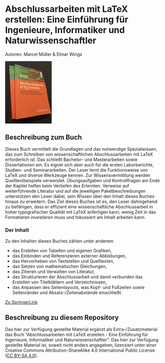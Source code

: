 # Abschlussarbeiten mit LaTeX erstellen: Eine Einführung für Ingenieure, Informatiker und Naturwissenschaftler

Autoren: Marcel Müller & Elmar Wings

<img src="Abschlussarbeiten-mit-LaTeX-erstellen_Cover.jpg" width="30%" height="30%">


## Beschreibung zum Buch
Dieses Buch vermittelt die Grundlagen und das notwendige Spezialwissen, das zum Schreiben von wissenschaftlichen Abschlussarbeiten mit LaTeX erforderlich ist. Das schließt Bachelor- und Masterarbeiten sowie Dissertationen ein. Es eignet sich aber auch für die ersten Laborberichte, Studien- und Seminararbeiten.
Der Leser lernt die Funktionsweise von LaTeX und diverse Werkzeuge kennen. Zur Wissensvermittlung werden Quelltextbeispiele verwendet. Übungsaufgaben und Kontrollfragen am Ende der Kapitel helfen beim Vertiefen des Erlernten. Verweise auf weiterführende Literatur und auf die jeweiligen Paketbeschreibungen unterstützen den Leser dabei, sein Wissen über den Inhalt dieses Buches hinaus zu erweitern.
Das Ziel dieses Buches ist es, den Leser dahingehend zu befähigen, dass er effizient eine wissenschaftliche Abschlussarbeit in hoher typografischer Qualität mit LaTeX anfertigen kann, wenig Zeit in das Formatieren investieren muss und fokussiert am Inhalt arbeiten kann.

### Der Inhalt
Zu den Inhalten dieses Buches zählen unter anderem
* das Erstellen von Tabellen und eigenen Grafiken,
* das Einbinden und Referenzieren externer Abbildungen,
* das Hervorheben von Textstellen und Quelltexten,
* das Setzen von mathematischen Gleichungen,
* das Zitieren und Verwalten von Literatur,
* das Strukturieren der Abschlussarbeit und damit verbunden das Erstellen von Titelblättern und Verzeichnissen,
* das Anpassen des Seitenlayouts, was Kopf- und Fußzeilen sowie Seitenränder und Absatz-/Zeilenabstände einschließt.

[Zu SpringerLink](https://link.springer.com/book/10.1007/978-3-658-34430-6)


## Beschreibung zu diesem Repository
Das hier zur Verfügung gestellte Material ergänzt als Extra-/Zusatzmaterial das Buch "Abschlussarbeiten mit LaTeX erstellen - Eine Einführung für Ingenieure, Informatiker und Naturwissenschaftler". 
Das hier zur Verfügung gestellte Material ist, soweit nicht anders angegeben, lizenziert unter einer Creative Commons Attribution-ShareAlike 4.0 International Public License ([CC BY-SA 4.0](https://creativecommons.org/licenses/by-sa/4.0/)).
